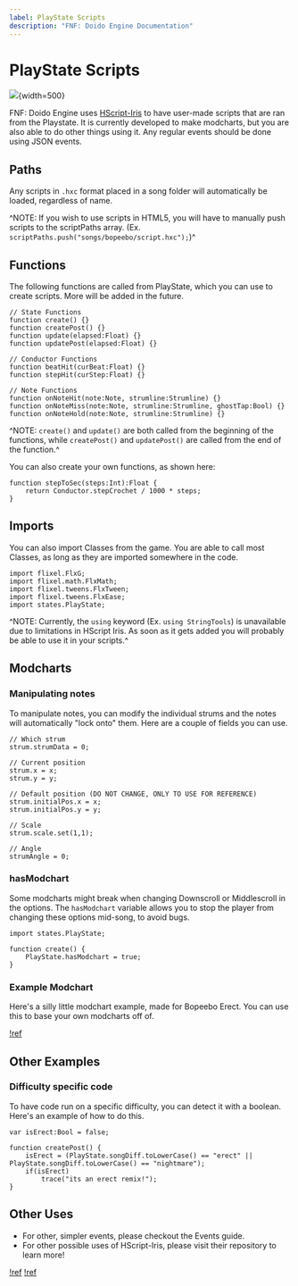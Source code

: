 ```yaml
---
label: PlayState Scripts
description: "FNF: Doido Engine Documentation"
---
```


# PlayState Scripts

![](https://doidoteam.github.io/img/scripts.png){width=500}

FNF: Doido Engine uses [HScript-Iris](https://github.com/crowplexus/hscript-iris) to have user-made scripts that are ran from the Playstate. It is currently developed to make modcharts, but you are also able to do other things using it. Any regular events should be done using JSON events.

## Paths

Any scripts in `.hxc` format placed in a song folder will automatically be loaded, regardless of name.

^NOTE: If you wish to use scripts in HTML5, you will have to manually push scripts to the scriptPaths array. (Ex. `scriptPaths.push("songs/bopeebo/script.hxc");`)^
## Functions

The following functions are called from PlayState, which you can use to create scripts. More will be added in the future.

```
// State Functions
function create() {}
function createPost() {}
function update(elapsed:Float) {}
function updatePost(elapsed:Float) {}

// Conductor Functions
function beatHit(curBeat:Float) {}
function stepHit(curStep:Float) {}

// Note Functions
function onNoteHit(note:Note, strumline:Strumline) {}
function onNoteMiss(note:Note, strumline:Strumline, ghostTap:Bool) {}
function onNoteHold(note:Note, strumline:Strumline) {}
```

^NOTE: `create()` and `update()` are both called from the beginning of the functions, while `createPost()` and `updatePost()` are called from the end of the function.^

You can also create your own functions, as shown here:

```
function stepToSec(steps:Int):Float {
    return Conductor.stepCrochet / 1000 * steps;
}
```

## Imports

You can also import Classes from the game. You are able to call most Classes, as long as they are imported somewhere in the code.

```
import flixel.FlxG;
import flixel.math.FlxMath;
import flixel.tweens.FlxTween;
import flixel.tweens.FlxEase;
import states.PlayState;
```

^NOTE: Currently, the `using` keyword (Ex. `using StringTools`) is unavailable due to limitations in HScript Iris. As soon as it gets added you will probably be able to use it in your scripts.^

## Modcharts

### Manipulating notes

To manipulate notes, you can modify the individual strums and the notes will automatically "lock onto" them. Here are a couple of fields you can use.

```
// Which strum 
strum.strumData = 0;

// Current position
strum.x = x;
strum.y = y;

// Default position (DO NOT CHANGE, ONLY TO USE FOR REFERENCE)
strum.initialPos.x = x;
strum.initialPos.y = y;

// Scale
strum.scale.set(1,1);

// Angle
strumAngle = 0;
```

### hasModchart

Some modcharts might break when changing Downscroll or Middlescroll in the options. The `hasModchart` variable allows you to stop the player from changing these options mid-song, to avoid bugs.
```
import states.PlayState;

function create() {
    PlayState.hasModchart = true;
}
```

### Example Modchart

Here's a silly little modchart example, made for Bopeebo Erect. You can use this to base your own modcharts off of.

[!ref](/objects/example_modchart/)

## Other Examples

### Difficulty specific code

To have code run on a specific difficulty, you can detect it with a boolean. Here's an example of how to do this.
```
var isErect:Bool = false;

function createPost() {
    isErect = (PlayState.songDiff.toLowerCase() == "erect" || PlayState.songDiff.toLowerCase() == "nightmare");
    if(isErect)
        trace("its an erect remix!");
}
```

## Other Uses

- For other, simpler events, please checkout the Events guide.
- For other possible uses of HScript-Iris, please visit their repository to learn more!

[!ref](/basics/events/)
[!ref](https://github.com/crowplexus/hscript-iris)

